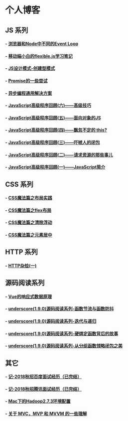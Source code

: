 个人博客
===

## JS 系列
#### - [浏览器和Node中不同的Event Loop](https://zhuyali.github.io/2018/08/02/%E6%B5%8F%E8%A7%88%E5%99%A8%E5%92%8CNode%E4%B8%AD%E4%B8%8D%E5%90%8C%E7%9A%84Event-Loop/)
#### - [移动端小白的flexible.js学习笔记](https://zhuyali.github.io/2018/06/22/flexible-js%E5%AD%A6%E4%B9%A0%E7%AC%94%E8%AE%B0/)
#### - [JS设计模式-创建型模式](https://zhuyali.github.io/2018/04/25/JS%E8%AE%BE%E8%AE%A1%E6%A8%A1%E5%BC%8F-%E5%88%9B%E5%BB%BA%E5%9E%8B%E6%A8%A1%E5%BC%8F/)
#### - [Promise的一些尝试](https://zhuyali.github.io/2018/03/05/Promise%E7%9A%84%E4%B8%80%E4%BA%9B%E5%B0%9D%E8%AF%95/)
#### - [异步编程通用解决方案](https://zhuyali.github.io/2018/02/26/%E5%BC%82%E6%AD%A5%E7%BC%96%E7%A8%8B%E9%80%9A%E7%94%A8%E8%A7%A3%E5%86%B3%E6%96%B9%E6%A1%88/)
#### - [JavaScript高级程序回顾(六)——高级技巧](https://zhuyali.github.io/2018/01/15/%E9%AB%98%E7%BA%A7%E6%8A%80%E5%B7%A7/)
#### - [JavaScript高级程序回顾(五)——面向对象的JS](https://zhuyali.github.io/2018/01/12/%E9%9D%A2%E5%90%91%E5%AF%B9%E8%B1%A1%E7%9A%84JS/)
#### - [JavaScript高级程序回顾(四)——飘忽不定的 this?](https://zhuyali.github.io/2018/01/11/%E9%A3%98%E5%BF%BD%E4%B8%8D%E5%AE%9A%E7%9A%84-this/)
#### - [JavaScript高级程序回顾(三)——吓唬人的闭包](https://zhuyali.github.io/2018/01/09/%E5%90%93%E5%94%AC%E4%BA%BA%E7%9A%84%E9%97%AD%E5%8C%85/)
#### - [JavaScript高级程序回顾(二)——请求资源的那些事儿](https://zhuyali.github.io/2018/01/09/JavaScript%E9%AB%98%E7%BA%A7%E7%A8%8B%E5%BA%8F%E5%9B%9E%E9%A1%BE-%E4%BA%8C-%E2%80%94%E2%80%94%E8%AF%B7%E6%B1%82%E8%B5%84%E6%BA%90%E7%9A%84%E9%82%A3%E4%BA%9B%E4%BA%8B%E5%84%BF/)
#### - [JavaScript高级程序回顾(一)——JavaScript简介](https://zhuyali.github.io/2018/01/08/JavaScript%E9%AB%98%E7%BA%A7%E7%A8%8B%E5%BA%8F%E5%9B%9E%E9%A1%BE-%E4%B8%80-%E2%80%94%E2%80%94JS%E7%9A%84%E5%8F%91%E5%B1%95%E5%8E%86%E7%A8%8B/)

## CSS 系列
#### - [CSS魔法篇之布局实践](https://zhuyali.github.io/2018/03/07/CSS%E9%AD%94%E6%B3%95%E7%AF%87%E4%B9%8B%E5%B8%83%E5%B1%80%E5%AE%9E%E8%B7%B5/)
#### - [CSS魔法篇之flex布局](https://zhuyali.github.io/2018/03/07/CSS%E9%AD%94%E6%B3%95%E7%AF%87%E4%B9%8Bflex%E5%B8%83%E5%B1%80/)
#### - [CSS魔法篇之清除浮动](https://zhuyali.github.io/2018/01/31/CSS%E9%AD%94%E6%B3%95%E7%AF%87%E4%B9%8B%E6%B8%85%E9%99%A4%E6%B5%AE%E5%8A%A8/)
#### - [CSS魔法篇之元素居中](https://zhuyali.github.io/2017/11/15/CSS%E5%B1%85%E4%B8%AD%E5%AE%9A%E4%BD%8D%E7%9A%84%E9%AD%94%E6%B3%95/)

## HTTP 系列
#### - [HTTP杂烩(一)](https://zhuyali.github.io/2018/01/08/HTTP%E6%9D%82%E7%83%A9-%E4%B8%80/)

## 源码阅读系列
#### - [Vue的响应式数据原理](https://zhuyali.github.io/2018/04/26/Vue%E7%9A%84%E5%93%8D%E5%BA%94%E5%BC%8F%E6%95%B0%E6%8D%AE%E5%8E%9F%E7%90%86/)
#### - [underscore(1.9.0)源码阅读系列-函数节流与函数防抖](https://zhuyali.github.io/2018/06/06/underscore%E6%BA%90%E7%A0%81%E9%98%85%E8%AF%BB%E7%B3%BB%E5%88%97-%E5%87%BD%E6%95%B0%E8%8A%82%E6%B5%81%E4%B8%8E%E5%87%BD%E6%95%B0%E9%98%B2%E6%8A%96/)
#### - [underscore(1.9.0)源码阅读系列-迭代与递归](https://zhuyali.github.io/2018/05/29/underscore%E6%BA%90%E7%A0%81%E9%98%85%E8%AF%BB%E7%B3%BB%E5%88%97-%E8%BF%AD%E4%BB%A3%E4%B8%8E%E9%80%92%E5%BD%92/)
#### - [underscore(1.9.0)源码阅读系列-硬绑定函数背后的故事](https://zhuyali.github.io/2018/05/24/underscore%E6%BA%90%E7%A0%81%E9%98%85%E8%AF%BB%E7%B3%BB%E5%88%97-%E7%A1%AC%E7%BB%91%E5%AE%9A%E5%87%BD%E6%95%B0%E8%83%8C%E5%90%8E%E7%9A%84%E6%95%85%E4%BA%8B/)
#### - [underscore(1.9.0)源码阅读系列-从分组函数领略闭包之美](https://zhuyali.github.io/2018/05/22/underscore%E6%BA%90%E7%A0%81%E9%98%85%E8%AF%BB%E7%B3%BB%E5%88%97-%E4%BB%8E%E5%88%86%E7%BB%84%E5%87%BD%E6%95%B0%E9%A2%86%E7%95%A5%E9%97%AD%E5%8C%85%E4%B9%8B%E7%BE%8E/)

## 其它
#### - [记-2018秋招百度面试经历（已完结）](http://zhuyali.github.io/2018/08/20/%E8%AE%B0-2018%E7%A7%8B%E6%8B%9B%E7%99%BE%E5%BA%A6%E9%9D%A2%E8%AF%95%E7%BB%8F%E5%8E%86/)
#### - [记-2018秋招腾讯面试经历（已完结）](https://zhuyali.github.io/2018/08/15/%E8%AE%B0-2018%E7%A7%8B%E6%8B%9B%E8%85%BE%E8%AE%AF%E9%9D%A2%E8%AF%95%E7%BB%8F%E5%8E%86/)
#### - [Mac下的Hadoop2.7.3环境配置](https://zhuyali.github.io/2017/12/19/Mac%E4%B8%8B%E7%9A%84Hadoop2-7-3%E7%8E%AF%E5%A2%83%E9%85%8D%E7%BD%AE/)
#### - [关于 MVC，MVP 和 MVVM 的一些理解](https://zhuyali.github.io/2017/11/27/%E5%85%B3%E4%BA%8E-MVC%EF%BC%8CMVP-%E5%92%8C-MVVM-%E7%9A%84%E4%B8%80%E4%BA%9B%E7%90%86%E8%A7%A3/)
